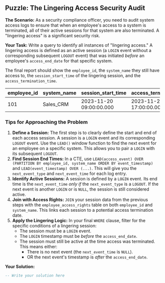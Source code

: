 ## Puzzle: The Lingering Access Security Audit

**The Scenario:** As a security compliance officer, you need to audit system access logs to ensure that when an employee's access to a system is terminated, all of their active sessions for that system are also terminated. A "lingering access" is a significant security risk.

**Your Task:** Write a query to identify all instances of "lingering access." A lingering access is defined as an active session (a `LOGIN` event without a corresponding subsequent `LOGOUT` event) that was initiated *before* an employee's `access_end_date` for that specific system.

The final report should show the `employee_id`, the `system_name` they still have access to, the `session_start_time` of the lingering session, and the `access_termination_time`.

| **employee_id** | **system_name** | **session_start_time** | **access_termination_time** |
| --------------------- | --------------------- | ---------------------------- | --------------------------------- |
| 101                   | Sales_CRM             | 2023-11-20 09:00:00.000      | 2023-11-20 17:00:00.000           |

### Tips for Approaching the Problem

1. **Define a Session:** The first step is to clearly define the start and end of each access session. A session is a `LOGIN` event and its corresponding `LOGOUT` event. Use the `LEAD()` window function to find the next event for an employee on a specific system. This allows you to pair a `LOGIN` with its subsequent `LOGOUT`.
2. **Find Session End Times:** In a CTE, use `LEAD(access_event) OVER (PARTITION BY employee_id, system_name ORDER BY event_timestamp)` and `LEAD(event_timestamp) OVER (...)`. This will give you the `next_event_type` and `next_event_time` for each log entry.
3. **Identify Active Sessions:** A session is defined by a `LOGIN` event. Its end time is the `next_event_time` *only if* the `next_event_type` is a `LOGOUT`. If the next event is another `LOGIN` or is `NULL`, the session is still considered active.
4. **Join with Access Rights:** `JOIN` your session data from the previous steps with the `employee_access_rights` table on both `employee_id` and `system_name`. This links each session to a potential access termination date.
5. **Apply the Lingering Logic:** In your final `WHERE` clause, filter for the specific conditions of a lingering session:
   * The session must be a `LOGIN` event.
   * The `LOGIN` timestamp must be *before* the `access_end_date`.
   * The session must still be active at the time access was terminated. This means either:
     * There is no next event (the `next_event_time` is `NULL`).
     * OR the next event's timestamp is *after* the `access_end_date`.

**Your Solution:**

```sql
-- Write your solution here
```

